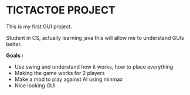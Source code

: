 # TICTACTOE PROJECT

This is my first GUI project.

Student in CS, actually learning java this will allow me to understand GUIs better.

**Goals :**

* Use swing and understand how it works, how to place everything
* Making the game works for 2 players
* Make a mod to play against AI using minmax
* Nice looking GUI
